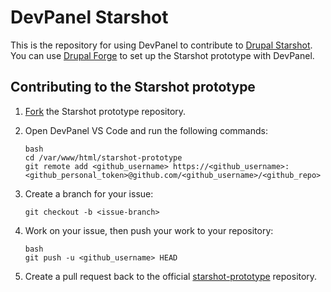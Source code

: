 # DevPanel Starshot

This is the repository for using DevPanel to contribute to [Drupal Starshot](https://www.drupal.org/about/starshot). You can use [Drupal Forge](https://www.drupalforge.org/form/subscription?template=14) to set up the Starshot prototype with DevPanel.

## Contributing to the Starshot prototype
1. [Fork](https://github.com/phenaproxima/starshot-prototype/fork) the Starshot prototype repository.

2. Open DevPanel VS Code and run the following commands:
   ```
   bash
   cd /var/www/html/starshot-prototype
   git remote add <github_username> https://<github_username>:<github_personal_token>@github.com/<github_username>/<github_repo>
   ```
3. Create a branch for your issue:
   ```
   git checkout -b <issue-branch>
   ```
5. Work on your issue, then push your work to your repository:
   ```
   bash
   git push -u <github_username> HEAD
   ```
5. Create a pull request back to the official [starshot-prototype](https://github.com/phenaproxima/starshot-prototype) repository.
